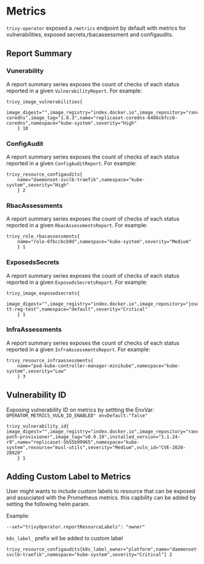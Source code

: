 # Metrics 

`trivy-operator` exposed a `/metrics` endpoint by default  with metrics for vulnerabilities, exposed secrets,rbacassessment and configaudits.

## Report Summary

### Vunerability

A report summary series exposes the count of checks of each status reported in a given `VulnerabilityReport`. For example:

```shell
trivy_image_vulnerabilities{
    image_digest="",image_registry="index.docker.io",image_repository="rancher/coredns-coredns",image_tag="1.8.3",name="replicaset-coredns-6488c6fcc6-coredns",namespace="kube-system",severity="High"
    } 10
```

### ConfigAudit

A report summary series exposes the count of checks of each status reported in a given `ConfigAuditReport`. For example:

```shell
trivy_resource_configaudits{
    name="daemonset-svclb-traefik",namespace="kube-system",severity="High"
    } 2
```

### RbacAssessments

A report summary series exposes the count of checks of each status reported in a given `RbacAssessmentsReport`. For example:

```shell
trivy_role_rbacassessments{
    name="role-6fbccbcb9d",namespace="kube-system",severity="Medium"
    } 1
```

### ExposedsSecrets

A report summary series exposes the count of checks of each status reported in a given `ExposedsSecretsReport`. For example:

```shell
trivy_image_exposedsecrets{
    image_digest="",image_registry="index.docker.io",image_repository="josedonizetti/trivy",image_tag="secrettest",name="pod-tt-reg-test",namespace="default",severity="Critical"
    } 1
```

### InfraAssessments

A report summary series exposes the count of checks of each status reported in a given `InfraAssessmentsReport`. For example:

```shell
trivy_resource_infraassessments{
    name="pod-kube-controller-manager-minikube",namespace="kube-system",severity="Low"
    } 3
```



## Vulnerability ID

Exposing vulnerability ID on metrics by settting the EnvVar: `OPERATOR_METRICS_VULN_ID_ENABLED" envDefault:"false"`

```shell
trivy_vulnerability_id{
image_digest="",image_registry="index.docker.io",image_repository="rancher/local-path-provisioner",image_tag="v0.0.19",installed_version="1.1.24-r9",name="replicaset-5b55b99965",namespace="kube-system",resource="musl-utils",severity="Medium",vuln_id="CVE-2020-28928"
    } 1
```


## Adding Custom Label to Metrics

User might wants to include custom labels to resource that can be exposed and associated with the Prometheus metrics.
this capbility can be added by setting the following helm param. 

Example:

`--set="trivyOperator.reportResourceLabels": "owner"`

`k8s_label_` prefix wil be added to custom label

```shell
trivy_resource_configaudits{k8s_label_owner="platform",name="daemonset-svclb-traefik",namespace="kube-system",severity="Critical"} 2
```